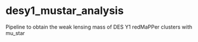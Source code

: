 # desy1_mustar_analysis
Pipeline to obtain the weak lensing mass of DES Y1 redMaPPer  clusters with mu_star
